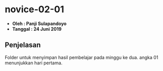 # novice-02-01

- **Oleh : Panji Sulapandoyo**
- **Tanggal : 24 Juni 2019**

## Penjelasan 
Folder untuk menyimpan hasil pembelajar pada minggu ke dua. angka 01 menunjukkan hari pertama. 



